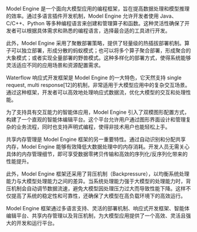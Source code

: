 Model Engine 是一个面向大模型应用的编程框架，旨在提高数据处理和模型推理的效率。通过多语言插件开发机制，Model Engine 允许开发者使用 Java、C/C++、Python 等多种编程语言来创建和管理算子和函数。这种灵活性确保了开发者可以根据具体需求和熟悉的编程语言，选择最合适的工具进行开发。

此外，Model Engine 采用了聚散部署策略，提供了轻量级的热插拔部署机制。算子可以独立部署，形成分散的蚂蚁模式；也可以将多个算子聚合部署，形成聚合的大象模式；或者实现全量部署的野兽模式。这种多样化的部署方式，使得系统能够灵活适应不同的应用场景和资源配置需求。

Waterflow 响应式开发框架是 Model Engine 的一大特色，它天然支持 single request, multi response[12]的机制，非常适用于大模型应用中的复杂交互场景。通过这种框架，开发者可以高效地处理响应式数据流，优化大模型的交互和处理性能。

为了支持具有交互能力的智能体应用，Model Engine 引入了双模图形配置方式，构建了一个直观的智能体编辑平台。这个平台允许用户通过图形界面设计和管理复杂的业务流程，同时也支持声明式编程，使得非技术用户也能轻松上手。

共享内存管理是 Model Engine 框架的另一重要特性。通过自动识别和分配共享内存，Model Engine 能够有效降低大数据处理中的内存消耗。开发人员无需关心具体的内存管理细节，即可享受数据零拷贝传输和高效的序列化/反序列化带来的性能提升。

此外，Model Engine 框架还采用了背压机制（Backpressure），以均衡系统处理能力与大模型处理能力之间的差异。当系统处理能力强于大模型的处理能力时，背压机制会自动调节数据流速，避免大模型因处理压力过大而导致性能下降。这样不仅提高了系统的稳定性和可靠性，还确保了大模型在高负载环境下的高效运行。

Model Engine 框架通过多语言支持、灵活的部署机制、响应式开发框架、智能体编辑平台、共享内存管理以及背压机制，为大模型应用提供了一个高效、灵活且强大的开发和运行平台。
